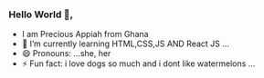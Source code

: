 ### Hello World 👋,

-  I am Precious Appiah from Ghana
- 🌱 I’m currently learning HTML,CSS,JS AND React JS ...
- 😄 Pronouns: ...she, her
- ⚡ Fun fact: i love dogs so much and i dont like watermelons ...

